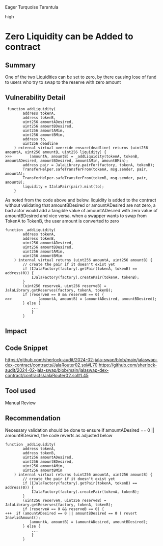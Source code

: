 Eager Turquoise Tarantula

high

# Zero Liquidity can be Added to contract

## Summary
One of the two Liquidities can be set to zero, by there causing lose of fund to users who try to swap to the reserve with zero amount
## Vulnerability Detail
```solidity
 function addLiquidity(
        address tokenA,
        address tokenB,
        uint256 amountADesired,
        uint256 amountBDesired,
        uint256 amountAMin,
        uint256 amountBMin,
        address to,
        uint256 deadline
    ) external virtual override ensure(deadline) returns (uint256 amountA, uint256 amountB, uint256 liquidity) {
>>>        (amountA, amountB) = _addLiquidity(tokenA, tokenB, amountADesired, amountBDesired, amountAMin, amountBMin);
        address pair = JalaLibrary.pairFor(factory, tokenA, tokenB);
        TransferHelper.safeTransferFrom(tokenA, msg.sender, pair, amountA);
        TransferHelper.safeTransferFrom(tokenB, msg.sender, pair, amountB);
        liquidity = IJalaPair(pair).mint(to);
    }
```
As noted from the code above and below. liquidity is added to the contract without validating that amountBDesired or amountADesired are not zero, a bad actor would add a tangible value of amountADesired with zero value of amountBDesired and vice versa. when a swapper wants to swap from TokenA to TokenB, the user amount is converted to zero
```solidity
function _addLiquidity(
        address tokenA,
        address tokenB,
        uint256 amountADesired,
        uint256 amountBDesired,
        uint256 amountAMin,
        uint256 amountBMin
    ) internal virtual returns (uint256 amountA, uint256 amountB) {
        // create the pair if it doesn't exist yet
        if (IJalaFactory(factory).getPair(tokenA, tokenB) == address(0)) {
            IJalaFactory(factory).createPair(tokenA, tokenB);
        }
        (uint256 reserveA, uint256 reserveB) = JalaLibrary.getReserves(factory, tokenA, tokenB);
        if (reserveA == 0 && reserveB == 0) {
>>>            (amountA, amountB) = (amountADesired, amountBDesired);
        } else {
            ...
            }
        }
```
## Impact

## Code Snippet
https://github.com/sherlock-audit/2024-02-jala-swap/blob/main/jalaswap-dex-contract/contracts/JalaRouter02.sol#L70
https://github.com/sherlock-audit/2024-02-jala-swap/blob/main/jalaswap-dex-contract/contracts/JalaRouter02.sol#L45
## Tool used

Manual Review

## Recommendation
Necessary validation should be done to ensure if amountADesired == 0 || amountBDesired, the code reverts as adjusted below
```solidity
function _addLiquidity(
        address tokenA,
        address tokenB,
        uint256 amountADesired,
        uint256 amountBDesired,
        uint256 amountAMin,
        uint256 amountBMin
    ) internal virtual returns (uint256 amountA, uint256 amountB) {
        // create the pair if it doesn't exist yet
        if (IJalaFactory(factory).getPair(tokenA, tokenB) == address(0)) {
            IJalaFactory(factory).createPair(tokenA, tokenB);
        }
        (uint256 reserveA, uint256 reserveB) = JalaLibrary.getReserves(factory, tokenA, tokenB);
        if (reserveA == 0 && reserveB == 0) {
+++  if (amountADesired == 0 || amountBDesired == 0 ) revert InavlidAmount();
           (amountA, amountB) = (amountADesired, amountBDesired);
        } else {
            ...
            }
        }
```